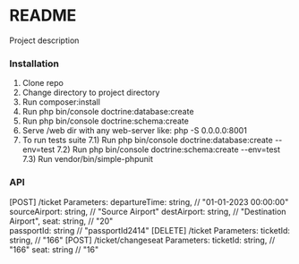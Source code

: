 # README #

Project description

### Installation ###

1) Clone repo
2) Change directory to project directory
3) Run composer:install
4) Run php bin/console doctrine:database:create
5) Run php bin/console doctrine:schema:create
6) Serve /web dir with any web-server like: php -S 0.0.0.0:8001
7) To run tests suite
7.1) Run php bin/console doctrine:database:create --env=test
7.2) Run php bin/console doctrine:schema:create --env=test
7.3) Run vendor/bin/simple-phpunit

### API ###

[POST] /ticket
Parameters:
    departureTime: string, // "01-01-2023 00:00:00"
    sourceAirport: string, // "Source Airport"
    destAirport: string, // "Destination Airport",
    seat: string, // "20"  
    passportId: string // "passportId2414"
[DELETE] /ticket
Parameters:
    ticketId: string, // "166"
[POST] /ticket/changeseat 
Parameters:
    ticketId: string, // "166"
    seat: string // "16"
